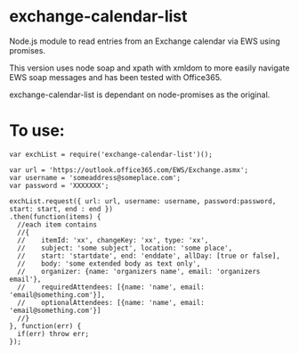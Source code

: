 # exchange-calendar-list
Node.js module to read entries from an Exchange calendar via EWS using promises.

This version uses node soap and xpath with xmldom to more easily navigate EWS soap messages and has been tested with Office365.

exchange-calendar-list is dependant on node-promises as the original. 

To use:
=======
```
var exchList = require('exchange-calendar-list')();

var url = 'https://outlook.office365.com/EWS/Exchange.asmx';
var username = 'someaddress@someplace.com';
var password = 'XXXXXXX';

exchList.request({ url: url, username: username, password:password, start: start, end : end })
.then(function(items) {
  //each item contains 
  //{
  //    itemId: 'xx', changeKey: 'xx', type: 'xx', 
  //    subject: 'some subject', location: 'some place',
  //    start: 'startdate', end: 'enddate', allDay: [true or false],
  //    body: 'some extended body as text only',
  //    organizer: {name: 'organizers name', email: 'organizers email'},
  //    requiredAttendees: [{name: 'name', email: 'email@something.com'}],
  //    optionalAttendees: [{name: 'name', email: 'email@something.com'}]
  //}
}, function(err) {
  if(err) throw err;
});
```

